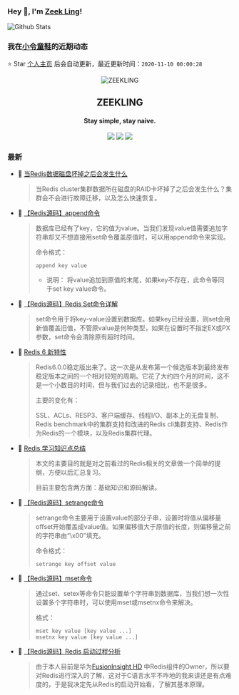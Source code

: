 ### Hey 👋, I'm [Zeek Ling](https://www.zeekling.cn)! 
![Github Stats](https://github-readme-stats.vercel.app/api?username=zeekling&show_icons=true) 
### 我在[小令童鞋](https://www.zeekling.cn)的近期动态

⭐️ Star [个人主页](https://github.com/zeekling/zeekling) 后会自动更新，最近更新时间：`2020-11-10 00:00:28`

<p align="center"><img alt="ZEEKLING" src="https://img.zeekling.cn/images/2020/02/23/logo.th.png"></p><h2 align="center">ZEEKLING
</h2>

<h4 align="center">Stay simple, stay naive.</h4>
<p align="center"><a title="ZEEKLING" target="_blank" href="https://github.com/zeekling/zeekling"><img src="https://img.shields.io/github/last-commit/zeekling/zeekling.svg?style=flat-square&color=FF9900"></a>
<a title="GitHub repo size in bytes" target="_blank" href="https://github.com/zeekling/zeekling"><img src="https://img.shields.io/github/repo-size/zeekling/zeekling.svg?style=flat-square"></a>
<a title="Hits" target="_blank" href="https://github.com/zeekling/hits"><img src="https://hits.b3log.org/zeekling/zeekling.svg"></a></p>

### 最新

* 📝 [当Redis数据磁盘坏掉之后会发生什么](https://www.zeekling.cn/articles/2020/11/09/1604937462651.html) 
    > <p>当Redis cluster集群数据所在磁盘的RAID卡坏掉了之后会发生什么？集群会不会进行故障迁移，以及怎么快速恢复。</p>
* 📝 [【Redis源码】append命令](https://www.zeekling.cn/articles/2020/11/08/1604838367145.html) 
    > <p>数据库已经有了key，它的值为value。当我们发现value值需要追加字符串却又不想直接用set命令覆盖原值时，可以用append命令来实现。</p>
    > <p>命令格式：</p>
    > <pre><code class="language-cpp highlight-chroma"><span class="highlight-n">append</span> <span class="highlight-n">key</span> <span class="highlight-n">value</span>
    > </code></pre>
    > <ul>
    > <li>说明： 将value追加到原值的末尾，如果key不存在，此命令等同<br>
    > 于set key value命令。</li>
    > </ul>
* 📝 [【Redis源码】Redis Set命令详解](https://www.zeekling.cn/articles/2020/11/08/1604816679827.html) 
    > <p>set命令用于将key-value设置到数据库。如果key已经设置，则set会用新值覆盖旧值，不管原value是何种类型，如果在设置时不指定EX或PX参数，set命令会清除原有超时时间。</p>
* 📝 [Redis 6 新特性](https://www.zeekling.cn/articles/2020/11/01/1604242049779.html) 
    > <p>Redis6.0.0稳定版出来了。这一次是从发布第一个候选版本到最终发布稳定版本之间的一个相对较短的周期。它花了大约四个月的时间，这不是一个小数目的时间，但与我们过去的记录相比，也不是很多。</p>
    > <p>主要的变化有：</p>
    > <p>SSL、ACLs、RESP3、客户端缓存、线程I/O、副本上的无盘复制、Redis benchmark中的集群支持和改进的Redis cli集群支持、Redis作为Redis的一个模块，以及Redis集群代理。</p>
* 📝 [Redis 学习知识点总结](https://www.zeekling.cn/articles/2020/09/01/1598892381872.html) 
    > <p>本文的主要目的就是对之前看过的Redis相关的文章做一个简单的提纲，方便以后汇总复习。</p>
    > <p>目前主要包含两方面：基础知识和源码解读。</p>
* 📝 [【Redis源码】setrange命令](https://www.zeekling.cn/articles/2020/11/08/1604841590957.html) 
    > <p>setrange命令主要用于设置value的部分子串，设置时将值从偏移量offset开始覆盖成value值。如果偏移值大于原值的长度，则偏移量之前的字符串由“\x00”填充。</p>
    > <p>命令格式：</p>
    > <pre><code class="language-bash highlight-chroma">setrange key offset value
    > </code></pre>
* 📝 [【Redis源码】mset命令](https://www.zeekling.cn/articles/2020/11/08/1604831354258.html) 
    > <p>通过set、setex等命令只能设置单个字符串到数据库，当我们想一次性设置多个字符串时，可以使用mset或msetnx命令来解决。</p>
    > <p>格式：</p>
    > <pre><code class="language-bash highlight-chroma">mset key value <span class="highlight-o">[</span>key value ...<span class="highlight-o">]</span>
    > msetnx key value <span class="highlight-o">[</span>key value ...<span class="highlight-o">]</span>
    > </code></pre>
* 📝 [【Redis源码】Redis 启动过程分析](https://www.zeekling.cn/articles/2020/09/25/1601041404734.html) 
    > <p>由于本人目前是华为<a href="https://support.huawei.com/enterprise/zh/cloud-computing/fusioninsight-hd-pid-21110924" target="_blank">FusionInsight HD</a> 中Redis组件的Owner，所以要对Redis进行深入的了解，这对于C语言水平不咋地的我来讲还是有点难度的，于是我决定先从Redis的启动开始看，了解其基本原理。</p>




